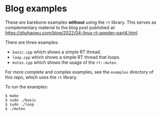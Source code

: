Blog examples
=============

These are barebone examples **without** using the `rt` library. This serves as
complementary material to the blog post published at:
https://shuhaowu.com/blog/2022/04-linux-rt-appdev-part4.html

There are three examples:

- `basic.cpp` which shows a simple RT thread.
- `loop.cpp` which shows a simple RT thread that loops.
- `mutex.cpp` which shows the usage of the ``rt::mutex``.

For more complete and complex examples, see the `examples` directory of this
repo, which uses the `rt` library.

To run the examples:

```
$ make
$ sudo ./basic
$ sudo ./loop
$ ./mutex
```

